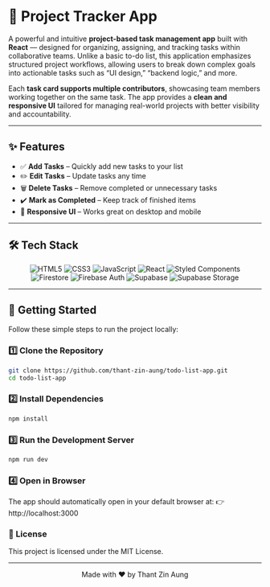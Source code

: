 # 📅 Project Tracker App

A powerful and intuitive **project-based task management app** built with **React** — designed for organizing, assigning, and tracking tasks within collaborative teams. Unlike a basic to-do list, this application emphasizes structured project workflows, allowing users to break down complex goals into actionable tasks such as “UI design,” “backend logic,” and more.

Each **task card supports multiple contributors**, showcasing team members working together on the same task. The app provides a **clean and responsive UI** tailored for managing real-world projects with better visibility and accountability.

---

## ✨ Features  

- ✅ **Add Tasks** – Quickly add new tasks to your list  
- ✏️ **Edit Tasks** – Update tasks any time  
- 🗑️ **Delete Tasks** – Remove completed or unnecessary tasks  
- ✔️ **Mark as Completed** – Keep track of finished items  
- 📱 **Responsive UI** – Works great on desktop and mobile  

---

## 🛠️ Tech Stack

<div align="center">

![HTML5](https://img.shields.io/badge/HTML5-E34F26?style=for-the-badge&logo=html5&logoColor=white) ![CSS3](https://img.shields.io/badge/CSS3-1572B6?style=for-the-badge&logo=css3&logoColor=white) ![JavaScript](https://img.shields.io/badge/JavaScript-F7DF1E?style=for-the-badge&logo=javascript&logoColor=black) ![React](https://img.shields.io/badge/React-20232A?style=for-the-badge&logo=react&logoColor=61DAFB) ![Styled Components](https://img.shields.io/badge/styled--components-DB7093?style=for-the-badge&logo=styled-components&logoColor=white)  
![Firestore](https://img.shields.io/badge/Firestore-FFCA28?style=for-the-badge&logo=firebase&logoColor=white) ![Firebase Auth](https://img.shields.io/badge/Firebase_Auth-FFCA28?style=for-the-badge&logo=firebase&logoColor=white) ![Supabase](https://img.shields.io/badge/Supabase-3ECF8E?style=for-the-badge&logo=supabase&logoColor=white) ![Supabase Storage](https://img.shields.io/badge/Supabase_Storage-3ECF8E?style=for-the-badge&logo=supabase&logoColor=white)

</div>

---

## 🚀 Getting Started  

Follow these simple steps to run the project locally:  

### 1️⃣ Clone the Repository  

```bash  
git clone https://github.com/thant-zin-aung/todo-list-app.git  
cd todo-list-app
```

### 2️⃣ Install Dependencies

```bash
npm install
```

### 3️⃣ Run the Development Server

```bash
npm run dev
```

### 4️⃣ Open in Browser

The app should automatically open in your default browser at:
👉 http://localhost:3000

### 📄 License
This project is licensed under the MIT License.

---

<div align="center"> Made with ❤️ by Thant Zin Aung </div>
